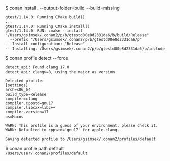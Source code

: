 $ conan install . --output-folder=build --build=missing  
```
gtest/1.14.0: Running CMake.build()
...
gtest/1.14.0: Running CMake.install()
gtest/1.14.0: RUN: cmake --install "/Users/gsimsek/.conan2/p/b/gtestd00e8d2331da6/b/build/Release"
  --prefix "/Users/gsimsek/.conan2/p/b/gtestd00e8d2331da6/p"
-- Install configuration: "Release"
-- Installing: /Users/gsimsek/.conan2/p/b/gtestd00e8d2331da6/p/include
```

$ conan profile detect --force  
```
detect_api: Found clang 17.0
detect_api: clang>=8, using the major as version

Detected profile:
[settings]
arch=x86_64
build_type=Release
compiler=clang
compiler.cppstd=gnu17
compiler.libcxx=libc++
compiler.version=17
os=Macos

WARN: This profile is a guess of your environment, please check it.
WARN: Defaulted to cppstd='gnu17' for apple-clang.

Saving detected profile to /Users/gsimsek/.conan2/profiles/default
```

$ conan profile path default   
`/Users/user/.conan2/profiles/default` 


